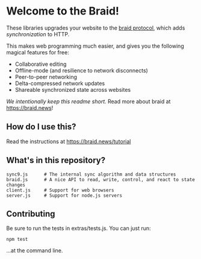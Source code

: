 # Welcome to the Braid!

These libraries upgrades your website to the [braid protocol](https://tools.ietf.org/html/draft-toomim-braid-00), which adds *synchronization* to HTTP.

This makes web programming much easier, and gives you the following magical features for free:
 - Collaborative editing
 - Offline-mode (and resilience to network disconnects)
 - Peer-to-peer networking
 - Delta-compressed network updates
 - Shareable synchronized state across websites

*We intentionally keep this readme short.* Read more about braid at https://braid.news!

## How do I use this?

Read the instructions at https://braid.news/tutorial

## What's in this repository?

```
sync9.js      # The internal sync algorithm and data structures
braid.js      # A nice API to read, write, control, and react to state changes
client.js     # Support for web browsers
server.js     # Support for node.js servers
```

## Contributing

Be sure to run the tests in extras/tests.js. You can just run:

```
npm test
```

...at the command line.